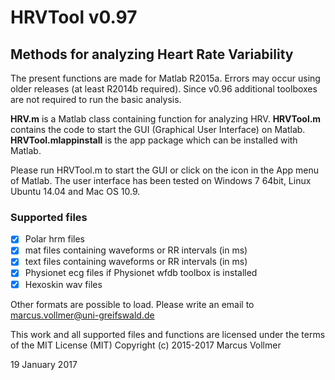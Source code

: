 # HRVTool v0.97
## Methods for analyzing Heart Rate Variability

The present functions are made for Matlab R2015a. Errors may occur using older releases (at least R2014b required). Since v0.96 additional toolboxes are not required to run the basic analysis.

**HRV.m** is a Matlab class containing function for analyzing HRV.
**HRVTool.m** contains the code to start the GUI (Graphical User Interface) on Matlab.
**HRVTool.mlappinstall** is the app package which can be installed with Matlab.

Please run HRVTool.m to start the GUI or click on the icon in the App menu of Matlab.
The user interface has been tested on Windows 7 64bit, Linux Ubuntu 14.04 and Mac OS 10.9.

### Supported files
- [x] Polar hrm files
- [x] mat files containing waveforms or RR intervals (in ms)
- [x] text files containing waveforms or RR intervals (in ms)
- [x] Physionet ecg files if Physionet wfdb toolbox is installed
- [x] Hexoskin wav files

Other formats are possible to load. Please write an email to marcus.vollmer@uni-greifswald.de


This work and all supported files and functions are licensed under the terms of the MIT License (MIT)
Copyright (c) 2015-2017 Marcus Vollmer

19 January 2017
